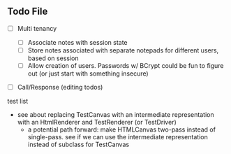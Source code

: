Todo File
---

- [ ] Multi tenancy
    - [ ] Associate notes with session state
    - [ ] Store notes associated with separate notepads for different users, based on session
    - [ ] Allow creation of users. Passwords w/ BCrypt could be fun to figure out (or just start with something insecure)
- [ ] Call/Response (editing todos)


test list
- see about replacing TestCanvas with an intermediate representation with an HtmlRenderer and TestRenderer (or TestDriver)
  - a potential path forward: make HTMLCanvas two-pass instead of single-pass. see if we can use the intermediate representation
    instead of subclass for TestCanvas
  

